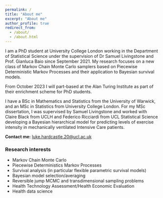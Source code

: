 ```yaml
---
permalink: /
title: "About me"
excerpt: "About me"
author_profile: true
redirect_from: 
  - /about/
  - /about.html
---
```


I am a PhD student at University College London working in the Department of Statistical Science under the supervision of Dr Samuel Livingstone and Prof. Gianluca Baio since September 2021. My research focuses on a new class of Markov Chain Monte Carlo samplers based on Piecewise Deterministic Markov Processes and their application to Bayesian survival models. 

From October 2023 I will part-based at the Alan Turing Institute as part of their enrichment scheme for PhD students.

I have a BSc in Mathematics and Statistics from the University of Warwick, and an MSc in Statistics from University College London. For my MSc dissertation, I was supervised by Samuel Livingstone and worked with Claire Black from UCLH and Federico Ricciardi from UCL Statistical Science developing a Bayesian hierarchical model for predicting levels of exercise intensity in mechanically ventilated Intensive Care patients.

**Contact me:** luke.hardcastle.20@ucl.ac.uk

### Research interests

* Markov Chain Monte Carlo
* Piecewise Deterministics Markov Processes
* Survival analysis (in particular flexible parametric survival models)
* Bayesian model selection/averaging
* Reversible jump MCMC and transdimensional sampling problems
* Health Technology Assessment/Health Economic Evaluation
* Health data science
